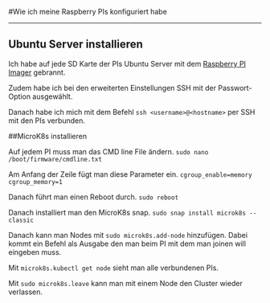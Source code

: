 
#Wie ich meine Raspberry PIs konfiguriert habe

---

## Ubuntu Server installieren

Ich habe auf jede SD Karte der PIs Ubuntu Server mit dem [Raspberry PI Imager](https://www.raspberrypi.com/software/) gebrannt.

Zudem habe ich bei den erweiterten Einstellungen SSH mit der Passwort-Option ausgewählt.

Danach habe ich mich mit dem Befehl
`ssh <username>@<hostname>` per SSH mit den PIs verbunden.


##MicroK8s installieren


Auf jedem PI muss man das CMD line File ändern.
`sudo nano /boot/firmware/cmdline.txt`

Am Anfang der Zeile fügt man diese Parameter ein.
`cgroup_enable=memory cgroup_memory=1`

Danach führt man einen Reboot durch.
`sudo reboot`

Danach installiert man den MicroK8s snap.
`sudo snap install microk8s --classic`

Danach kann man Nodes mit
`sudo microk8s.add-node`
hinzufügen. Dabei kommt ein Befehl als Ausgabe den man beim PI mit dem man joinen will eingeben muss.

Mit `microk8s.kubectl get node` sieht man alle verbundenen PIs.

Mit `sudo microk8s.leave` kann man mit einem Node den Cluster wieder verlassen.
